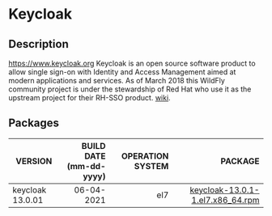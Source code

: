 # Keycloak
## Description
https://www.keycloak.org
Keycloak is an open source software product to allow single sign-on with Identity and Access Management aimed at modern applications and services. As of March 2018 this WildFly community project is under the stewardship of Red Hat who use it as the upstream project for their RH-SSO product. [wiki](https://en.wikipedia.org/wiki/Keycloak).

## Packages
| VERSION | BUILD DATE (mm-dd-yyyy) | OPERATION SYSTEM | PACKAGE |
|----------------|----------:|-------:|----------------:|
| keycloak 13.0.01 | 06-04-2021 | el7 | [keycloak-13.0.1-1.el7.x86_64.rpm](https://storage.yandexcloud.net/xinet-public-0/package-builder/packages/el/7/x86_64/keycloak/13/keycloak-13.0.1-1.el7.x86_64.rpm)| 
